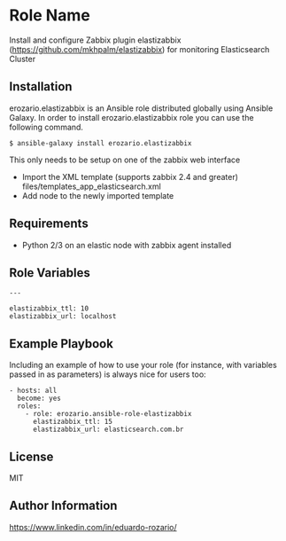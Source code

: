 Role Name
=========

Install and configure Zabbix plugin elastizabbix (https://github.com/mkhpalm/elastizabbix) for monitoring Elasticsearch Cluster

Installation
------------

erozario.elastizabbix is an Ansible role distributed globally using Ansible Galaxy. In order to install erozario.elastizabbix role you can use the following command.

    $ ansible-galaxy install erozario.elastizabbix
    
This only needs to be setup on one of the zabbix web interface

- Import the XML template (supports zabbix 2.4 and greater) files/templates_app_elasticsearch.xml
- Add node to the newly imported template

Requirements
------------

- Python 2/3 on an elastic node with zabbix agent installed

Role Variables
--------------
    ---

    elastizabbix_ttl: 10
    elastizabbix_url: localhost


Example Playbook
----------------

Including an example of how to use your role (for instance, with variables passed in as parameters) is always nice for users too:

    - hosts: all
      become: yes
      roles:
        - role: erozario.ansible-role-elastizabbix
          elastizabbix_ttl: 15
          elastizabbix_url: elasticsearch.com.br

License
-------

MIT

Author Information
------------------

https://www.linkedin.com/in/eduardo-rozario/
